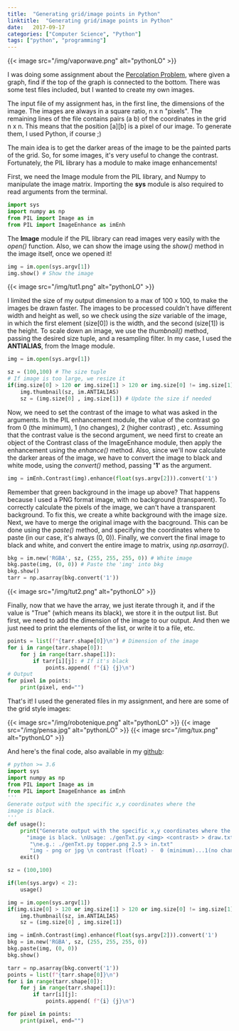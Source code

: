 ```yaml
---
title:  "Generating grid/image points in Python"
linktitle:  "Generating grid/image points in Python"
date:   2017-09-17
categories: ["Computer Science", "Python"]
tags: ["python", "programming"]
---
```

{{< image
    src="/img/vaporwave.png"
    alt="pythonLO" >}}

I was doing some assignment about the [Percolation Problem](https://en.wikipedia.org/wiki/Percolation_theory), where given a graph, find if the top of the graph is connected to the bottom. There was some test files included, but I wanted to create my own images.

The input file of my assignment has, in the first line, the dimensions of the image. The images are always in a square ratio, n x n "pixels". The remaining lines of the file contains pairs (a b) of the coordinates in the grid n x n. This means that the position [a][b] is a pixel of our image. To generate them, I used Python, if course ;)

The main idea is to get the darker areas of the image to be the painted parts of the grid. So, for some images, it's very useful to change the contrast. Fortunately, the PIL library has a module to make image enhancements!

First, we need the Image  module from the PIL library, and Numpy to manipulate the image matrix. Importing the **sys** module is also required to read arguments from the terminal.

~~~python
import sys
import numpy as np
from PIL import Image as im
from PIL import ImageEnhance as imEnh
~~~

The **Image** module if the PIL library can read images very easily with the *open()* function. Also, we can show the image using the *show()* method in the image itself, once we opened it!

~~~python
img = im.open(sys.argv[1])
img.show() # Show the image
~~~

{{< image
    src="/img/tut1.png"
    alt="pythonLO" >}}

I limited the size of my output dimension to a max of 100 x 100, to make the images be drawn faster. The images to be processed couldn't have different width and height as well, so we check using the *size* variable of the image, in which the first element (size[0]) is the width, and the second (size[1]) is the height. To scale down an image, we use the *thumbnail()* method, passing the desired size tuple, and a resampling filter. In my case, I used the **ANTIALIAS**, from the Image module.

~~~python
img = im.open(sys.argv[1])

sz = (100,100) # The size tuple
# If image is too large, we resize it
if(img.size[0] > 120 or img.size[1] > 120 or img.size[0] != img.size[1]):
	img.thumbnail(sz, im.ANTIALIAS)
    sz = (img.size[0] , img.size[1]) # Update the size if needed
~~~

Now, we need to set the contrast of the image to what was asked in the arguments. In the PIL enhancement module, the value of the contrast go from 0 (the minimum), 1 (no changes), 2 (higher contrast) , etc. Assuming that the contrast value is the second argument, we need first to create an object of the Contrast class of the ImageEnhance module, then apply the enhancement using the *enhance()* method. Also, since we'll now calculate the darker areas of the image, we have to convert the image to black and white mode, using the *convert()* method, passing **'1'** as the argument.

~~~python
img = imEnh.Contrast(img).enhance(float(sys.argv[2])).convert('1')
~~~

Remember that green background in the image up above? That happens because I used a PNG format image, with no background (transparent). To correctly calculate the pixels of the image, we can't have a transparent background. To fix this, we create a white background with the image size. Next, we have to merge the original image with the bacground. This can be done using the *paste()* method, and specifying the coordinates where to paste (in our case, it's always (0, 0)). Finally, we convert the final image to black and white, and convert the entire image to matrix, using *np.asarray()*.

~~~python
bkg = im.new('RGBA', sz, (255, 255, 255, 0)) # White image
bkg.paste(img, (0, 0)) # Paste the 'img' into bkg
bkg.show()
tarr = np.asarray(bkg.convert('1'))
~~~

{{< image
    src="/img/tut2.png"
    alt="pythonLO" >}}

Finally, now that we have the array, we just iterate through it, and if the value is "True" (which means its black), we store it in the output list. But first, we need to add the dimension of the image to our output. And then we just need to print the elements of the list, or write it to a file, etc.

~~~python
points = list(f"{tarr.shape[0]}\n") # Dimension of the image
for i in range(tarr.shape[0]):
    for j in range(tarr.shape[1]):
        if tarr[i][j]: # If it's black
            points.append( f"{i} {j}\n")
# Output
for pixel in points:
    print(pixel, end="")
~~~

That's it! I used the generated files in my assignment, and here are some of the grid style images:

{{< image
    src="/img/robotenique.png"
    alt="pythonLO" >}}
{{< image
    src="/img/pensa.jpg"
    alt="pythonLO" >}}
{{< image
    src="/img/tux.png"
    alt="pythonLO" >}}




And here's the final code, also available in my [github](https://github.com/robotenique/pythonDev/blob/master/multimedia/genTxt.py):

~~~python
# python >= 3.6
import sys
import numpy as np
from PIL import Image as im
from PIL import ImageEnhance as imEnh
'''
Generate output with the specific x,y coordinates where the
image is black.
'''
def usage():
    print("Generate output with the specific x,y coordinates where the "
      "image is black. \nUsage: ./genTxt.py <img> <contrast> > draw.txt"
       "\ne.g.: ./genTxt.py topper.png 2.5 > in.txt"
       "img - png or jpg \n contrast (float) -  0 (minimum)...1(no changes)...2...3, etc")
    exit()

sz = (100,100)

if(len(sys.argv) < 2):
    usage()

img = im.open(sys.argv[1])
if(img.size[0] > 120 or img.size[1] > 120 or img.size[0] != img.size[1]):
    img.thumbnail(sz, im.ANTIALIAS)
    sz = (img.size[0] , img.size[1])

img = imEnh.Contrast(img).enhance(float(sys.argv[2])).convert('1')
bkg = im.new('RGBA', sz, (255, 255, 255, 0))
bkg.paste(img, (0, 0))
bkg.show()

tarr = np.asarray(bkg.convert('1'))
points = list(f"{tarr.shape[0]}\n")
for i in range(tarr.shape[0]):
    for j in range(tarr.shape[1]):
        if tarr[i][j]:
            points.append( f"{i} {j}\n")

for pixel in points:
    print(pixel, end="")

~~~
